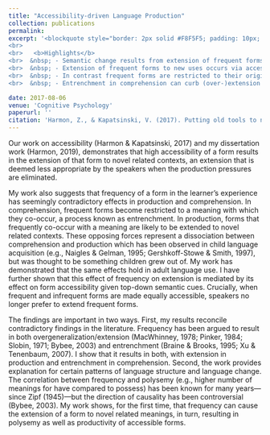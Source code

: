 ```yaml
---
title: "Accessibility-driven Language Production"
collection: publications
permalink:
excerpt: '<blockquote style="border: 2px solid #F8F5F5; padding: 10px; background-color: #F8F5F5;"> Our work on accessibility (Harmon & Kapatsinski, 2017) and my dissertation work (Harmon, 2019), demonstrates that high accessibility of a form results in the extension of that form to novel related contexts, an extension that is deemed less appropriate by the speakers when the production pressures are eliminated.
<br>
<br>   <b>Highlights</b>
<br>  &nbsp; - Semantic change results from extension of frequent forms to new uses.
<br>  &nbsp; - Extension of frequent forms to new uses occurs via accessibility in production.
<br>  &nbsp; - In contrast frequent forms are restricted to their original meanings in comprehension.
<br>  &nbsp; - Entrenchment in comprehension can curb (over-)extension in production.</blockquote>'

date: 2017-08-06
venue: 'Cognitive Psychology'
paperurl: ''
citation: 'Harmon, Z., & Kapatsinski, V. (2017). Putting old tools to novel uses: The role of form accessibility in semantic extension. <i>Cognitive Psychology</i>, 98, 22–44.<a href="https://www.sciencedirect.com/science/article/abs/pii/S0010028517300154">Article</a>'
---
```


Our work on accessibility (Harmon & Kapatsinski, 2017) and my dissertation work (Harmon, 2019), demonstrates that high accessibility of a form results in the extension of that form to novel related contexts, an extension that is deemed less appropriate by the speakers when the production pressures are eliminated. 
  
My work also suggests that frequency of a form in the learner’s experience has seemingly contradictory effects in production and comprehension. In comprehension, frequent forms become restricted to a meaning with which they co-occur, a process known as entrenchment. In production, forms that frequently co-occur with a meaning are likely to be extended to novel related contexts. These opposing forces represent a dissociation between comprehension and production which has been observed in child language acquisition (e.g., Naigles & Gelman, 1995; Gershkoff-Stowe & Smith, 1997), but was thought to be something children grew out of. My work has demonstrated that the same effects hold in adult language use. I have further shown that this effect of frequency on extension is mediated by its effect on form accessibility given top-down semantic cues. Crucially, when frequent and infrequent forms are made equally accessible, speakers no longer prefer to extend frequent forms.
  
The findings are important in two ways. First, my results reconcile contradictory findings in the literature. Frequency has been argued to result in both overgeneralization/extension (MacWhinney, 1978; Pinker, 1984; Slobin, 1971; Bybee, 2003) and entrenchment (Braine & Brooks, 1995; Xu & Tenenbaum, 2007). I show that it results in both, with extension in production and entrenchment in comprehension. Second, the work provides explanation for certain patterns of language structure and language change. The correlation between frequency and polysemy (e.g., higher number of meanings for have compared to possess) has been known for many years—since Zipf (1945)—but the direction of causality has been controversial (Bybee, 2003). My work shows, for the first time, that frequency can cause the extension of a form to novel related meanings, in turn, resulting in polysemy as well as productivity of accessible forms.

